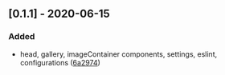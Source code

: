 ## [0.1.1] - 2020-06-15
### Added
- head, gallery, imageContainer components, settings, eslint, configurations ([6a2974](https://github.com/sikaili/skyl.fr/commit/6a2974))

